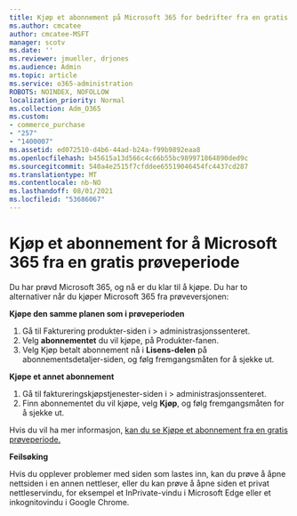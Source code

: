 ```yaml
---
title: Kjøp et abonnement på Microsoft 365 for bedrifter fra en gratis prøveperiode
ms.author: cmcatee
author: cmcatee-MSFT
manager: scotv
ms.date: ''
ms.reviewer: jmueller, drjones
ms.audience: Admin
ms.topic: article
ms.service: o365-administration
ROBOTS: NOINDEX, NOFOLLOW
localization_priority: Normal
ms.collection: Adm_O365
ms.custom:
- commerce_purchase
- "257"
- "1400007"
ms.assetid: ed072510-d4b6-44ad-b24a-f99b9892eaa8
ms.openlocfilehash: b45615a13d566c4c66b55bc989971864890ded9c
ms.sourcegitcommit: 540a4e2515f7cfddee65519046454fc4437cd287
ms.translationtype: MT
ms.contentlocale: nb-NO
ms.lasthandoff: 08/01/2021
ms.locfileid: "53686067"
---
```

# <a name="buy-a-subscription-to-microsoft-365-from-your-free-trial"></a>Kjøp et abonnement for å Microsoft 365 fra en gratis prøveperiode

Du har prøvd Microsoft 365, og nå er du klar til å kjøpe. Du har to alternativer når du kjøper Microsoft 365 fra prøveversjonen:
  
 **Kjøpe den samme planen som i prøveperioden**
  
1. Gå til Fakturering produkter-siden i  \> [](https://go.microsoft.com/fwlink/p/?linkid=842054) administrasjonssenteret.
2. Velg **abonnementet** du vil kjøpe, på Produkter-fanen.
3. Velg Kjøp betalt abonnement nå i  **Lisens-delen** på abonnementsdetaljer-siden, og følg fremgangsmåten for å sjekke ut.
 
**Kjøpe et annet abonnement**
  
1. Gå til faktureringskjøpstjenester-siden i  \> [](https://go.microsoft.com/fwlink/p/?linkid=868433) administrasjonssenteret.
2. Finn abonnementet du vil kjøpe, velg **Kjøp**, og følg fremgangsmåten for å sjekke ut.

Hvis du vil ha mer informasjon, [kan du se Kjøpe et abonnement fra en gratis prøveperiode.](/microsoft-365/commerce/try-or-buy-microsoft-365#buy-a-subscription-from-your-free-trial)

**Feilsøking**

Hvis du opplever problemer med siden som lastes inn, kan du prøve å åpne nettsiden i en annen nettleser, eller du kan prøve å åpne siden et privat nettleservindu, for eksempel et InPrivate-vindu i Microsoft Edge eller et inkognitovindu i Google Chrome.
